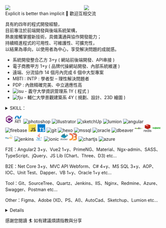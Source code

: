<a href="#">
 <img align="right" src="https://github-readme-stats.vercel.app/api?username=johch3n611u&layout=compact&theme=highcontrast" width="50%">
</a>
<a href="#">
   <img align="right" src="https://github-readme-streak-stats.herokuapp.com/?user=johch3n611u&theme=highcontrast" width="50%" />
</a>

Explicit is better than implicit 🖖 歡迎互相交流 

<!-- 你好，我是劉育誠，<br> -->

具有約四年的程式開發經驗，<br>
目前專注於前端開發與後端系統架構，<br>
熱衷接觸掌握新技術，具備溝通與協作開發能力；<br>
持續精進程式的可用性、可維護性、可擴充性，<br>
以結果為導向，以使用者為中心，享受解決問題的成就感。<br>

* 系統開發整合乙方 3+y ( 網站前後端開發、API串接 )
* 電子商務甲方 1+y ( 品牌代操網站開發、內部系統維運 )
* 遠端、分流協作 14 個月內完成 6 個中大型專案
* MBTI : INTP : 學者型 – 理性解決問題者
* PDP : 內斂精確完美、中立適應性高
* <img src="https://ci.isu.edu.tw/prev/img/ISU_logo4.png" alt="isu" width="15" height="15" /> - 義守大學資訊管理系 1Y ( 程式 )
* <img src="https://summercourse.fju.edu.tw/statics/img/logo.png" alt="fju" width="15" height="15" /> - 輔仁大學景觀建築系 4Y ( 規劃、設計、23D 繪圖 )

<details> <summary>SKILL：</summary></details>

<p>
 <!-- 較長碰 -->
 
<img src="https://raw.githubusercontent.com/devicons/devicon/master/icons/csharp/csharp-original.svg" alt="csharp" width="25" height="25"/>
<img src="https://raw.githubusercontent.com/devicons/devicon/master/icons/dot-net/dot-net-original-wordmark.svg" alt="dotnet" width="25" height="25"/>
<img src="https://upload.wikimedia.org/wikipedia/commons/thumb/a/af/Adobe_Photoshop_CC_icon.svg/1051px-Adobe_Photoshop_CC_icon.svg.png" alt="photoshop" width="25" height="25"/>
<img src="https://upload.wikimedia.org/wikipedia/commons/thumb/f/fb/Adobe_Illustrator_CC_icon.svg/2101px-Adobe_Illustrator_CC_icon.svg.png" alt="illustrator" width="25" height="25"/>
<img src="https://upload.wikimedia.org/wikipedia/commons/9/9c/SketchUp-Logo.png" alt="sketchUp" width="25" height="25"/>
<img src="https://seeklogo.com/images/L/lumion-3d-logo-948AF388BD-seeklogo.com.png" alt="lumion" width="25" height="25"/>
<img src="https://angular.io/assets/images/logos/angular/angular.svg" alt="angular" width="25" height="25"/>
<img src="https://seeklogo.com/images/F/firebase-logo-402F407EE0-seeklogo.com.png" alt="firebase" width="25" height="25"/>
<img src="https://raw.githubusercontent.com/devicons/devicon/master/icons/javascript/javascript-original.svg" alt="javascript" width="25" height="25"/>
<img src="https://raw.githubusercontent.com/devicons/devicon/master/icons/typescript/typescript-original.svg" alt="typescript" width="25" height="25"/>
<img src="https://www.vectorlogo.zone/logos/git-scm/git-scm-icon.svg" alt="git" width="25" height="25"/>
<img src="https://www.vectorlogo.zone/logos/hexoio/hexoio-icon.svg" alt="hexo" width="25" height="25"/>
<img src="https://www.svgrepo.com/show/303229/microsoft-sql-server-logo.svg" alt="mssql" width="25" height="25"/>
<img src="https://upload.wikimedia.org/wikipedia/commons/thumb/c/c3/Oracle_Logo.svg/1200px-Oracle_Logo.svg.png" alt="oracle" width="25" height="20"/>
<img src="https://dbeaver.com/img/dbeaver-head.png" alt="dbeaver" width="25" height="25"/>

<!-- 較少碰 -->

<img src="https://raw.githubusercontent.com/devicons/devicon/master/icons/nodejs/nodejs-original-wordmark.svg" alt="nodejs" width="25" height="25"/>
<img src="https://raw.githubusercontent.com/devicons/devicon/master/icons/redis/redis-original-wordmark.svg" alt="redis" width="25" height="25"/>
<img src="https://raw.githubusercontent.com/devicons/devicon/master/icons/nginx/nginx-original.svg" alt="nginx" width="25" height="25"/>
<img src="https://raw.githubusercontent.com/devicons/devicon/master/icons/mysql/mysql-original-wordmark.svg" alt="mysql" width="25" height="25"/> 
<img src="https://www.vectorlogo.zone/logos/jenkins/jenkins-icon.svg" alt="jenkins" width="25" height="25"/>
<img src="https://raw.githubusercontent.com/devicons/devicon/master/icons/java/java-original.svg" alt="java" width="25" height="25"/>
<img src="https://upload.wikimedia.org/wikipedia/commons/d/d1/Ionic_Logo.svg" alt="ionic" width="25" height="25"/>
<img src="https://raw.githubusercontent.com/devicons/devicon/master/icons/docker/docker-original-wordmark.svg" alt="docker" width="25" height="25"/>
<img src="https://raw.githubusercontent.com/devicons/devicon/master/icons/d3js/d3js-original.svg" alt="d3js" width="25" height="25"/>
<img src="https://www.chartjs.org/media/logo-title.svg" alt="chartjs" width="25" height="25"/>
<img src="https://www.vectorlogo.zone/logos/microsoft_azure/microsoft_azure-icon.svg" alt="azure" width="25" height="25"/>

</p>

F2E：Angular2 3+y、Vue2 1+y、PrimeNG、Material、Ngx-admin、SASS、TypeScript、jQuery、JS Lib (Chart、Three、D3) etc...

B2E：Net Core 3+y、MVC API Webform、C# 4+y、MS SQL 3+y、AOP、IOC、Unit Test、Dapper、VB 1+y、Oracle 1+y etc...

Tool：Git、SourceTree、Quartz、Jenkins、IIS、Nginx、Redmine、Azure、Swagger、Postman etc...

Other：Figma、Adobe (XD、PS、AI)、AutoCad、Sketchup、Lumion etc...

<!---

1.擔任角色 2.量化問題 3.量化成果

組織/溝通協調/領導慾望

分段落、埋契子話題留在溝通時聊

長話短說最多一張 A4

必備能力、加分條件

經歷(展現能力)、簡介(透露特質)、動機(表現誠意)

履歷所有內容都必須跟職缺相關

---

150 字左右 / 正向 / 簡答目前能力與背景

經驗 BAR 擔任角色

---

一、姓名、畢業學校、主修科系(若有輔系當然也可以說)
二、學校主要所學(大學可講專題、研究所可講研究)
專業部分可以用簡單易懂的方式去解釋
因為人資當然沒辦法理解你的科系到底做些甚麼
可是你可以用轉化的方式去表達
一般我看過瞧不起人資所以不想講的人也是有
請記得：未來在工作中，你會跟與你不同專業的人共事，如何將你會的講到非本科系或非專業的人也能理解，是重要的


三、社團、打工、實習
有當幹部請說明辦過哪些活動、你的成就
有打工的請說明工作內容跟從中習得甚麼
有實習的這題更好發揮請不要浪費這個好機會


四、對於工作的了解
請務必事先做好功課
我想你今天會想去這間公司面試應該也是因為有興趣吧
查好跟工作及公司的相關資料
提出你想問的問題
提高你問問題的層次
薪資福利絕對可以問
但除此之外你對於工作應該要再提出更有深度的問題


五、結語
簡單來說就是要告訴人資你的介紹結束了
我常聽到是突然的句點
也不告訴我他已經結束了
停在一個很莫名的點XD

--->

<details> 

---

## <a href="http://www.shinda.com.tw"> Shinda Tech </a> , Sr. Software Developer , 2020.06 - 2022.10
 
---
 
</details>

感謝您閱讀 🏄 如有建議煩請指教與分享 
